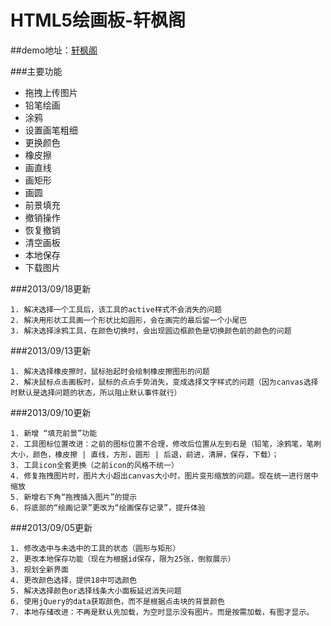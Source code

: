 HTML5绘画板-轩枫阁
==========

##demo地址：[轩枫阁](http://www.xuanfengge.com/funny/html5/draw/)

###主要功能

- 拖拽上传图片
- 铅笔绘画
- 涂鸦
- 设置画笔粗细
- 更换颜色
- 橡皮擦
- 画直线
- 画矩形
- 画圆
- 前景填充
- 撤销操作
- 恢复撤销
- 清空画板
- 本地保存
- 下载图片




###2013/09/18更新

	1. 解决选择一个工具后，该工具的active样式不会消失的问题
	2. 解决用形状工具画一个形状比如圆形，会在画完的最后留一个小尾巴
	3. 解决选择涂鸦工具，在颜色切换时，会出现圆边框颜色是切换颜色前的颜色的问题



###2013/09/13更新

	1. 解决选择橡皮擦时，鼠标抬起时会绘制橡皮擦图形的问题
	2. 解决鼠标点击画板时，鼠标的点点手势消失，变成选择文字样式的问题（因为canvas选择时默认是选择问题的状态，所以阻止默认事件就行）



###2013/09/10更新

	1. 新增 “填充前景”功能
	2. 工具图标位置改进：之前的图标位置不合理，修改后位置从左到右是（铅笔，涂鸦笔，笔刷大小，颜色，橡皮擦 | 直线，方形，圆形 | 后退，前进，清屏，保存，下载）；
	3. 工具icon全套更换（之前icon的风格不统一）
	4. 修复拖拽图片时，图片大小超出canvas大小时，图片变形缩放的问题。现在统一进行居中缩放
	5. 新增右下角“拖拽插入图片”的提示
	6. 将底部的“绘画记录”更改为“绘画保存记录”，提升体验




###2013/09/05更新

	1. 修改选中与未选中的工具的状态（圆形与矩形）
	2. 更改本地保存功能（现在为根据id保存，限为25张，倒叙展示）
	3. 规划全新界面
	4. 更改颜色选择，提供18中可选颜色
	5. 解决选择颜色or选择线条大小面板延迟消失问题
	6. 使用jQuery的data获取颜色，而不是根据点击块的背景颜色
	7. 本地存储改进：不再是默认先加载，为空时显示没有图片。而是按需加载，有图才显示。

